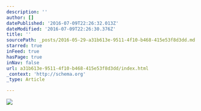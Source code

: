 ```yaml
---
description: ''
author: []
datePublished: '2016-07-09T22:26:32.013Z'
dateModified: '2016-07-09T22:26:30.376Z'
title: ''
sourcePath: _posts/2016-05-29-a31b613e-9511-4f10-b468-415e53f8d3dd.md
starred: true
inFeed: true
hasPage: true
inNav: false
url: a31b613e-9511-4f10-b468-415e53f8d3dd/index.html
_context: 'http://schema.org'
_type: Article

---
```

![](https://the-grid-user-content.s3-us-west-2.amazonaws.com/1777f129-3ffb-4862-aa16-6c6bcce021c5.jpg)
